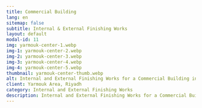 ```yaml
---
title: Commercial Building
lang: en
sitemap: false
subtitle: Internal & External Finishing Works
layout: default
modal-id: 11
img: yarmouk-center-1.webp
img-1: yarmouk-center-2.webp
img-2: yarmouk-center-3.webp
img-3: yarmouk-center-4.webp
img-4: yarmouk-center-5.webp
thumbnail: yarmouk-center-thumb.webp
alt: Internal and External Finishing Works for a Commercial Building in Yarmouk Area - Rawaj Alitaqan Consturcion Company in KSA
client: Yarmouk Area, Riyadh
category: Internal and External Finishing Works
description: Internal and External Finishing Works for a Commercial Building in Yarmouk Area made by our team.
---
```

